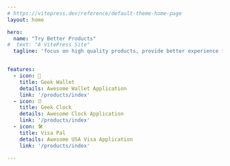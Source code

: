 ```yaml
---
# https://vitepress.dev/reference/default-theme-home-page
layout: home

hero:
  name: "Try Better Products"
#  text: "A VitePress Site"
  tagline: 'focus on high quality products, provide better experience for users'


features:
  - icon: 👛️
    title: Geek Wallet
    details: Awesome Wallet Application
    link: '/products/index'
  - icon: ⏰
    title: Geek Clock
    details: Awesome Clock Application
    link: '/products/index'
  - icon: 🛠️
    title: Visa Pal
    details: Awesome USA Visa Application
    link: '/products/index'

---
```


